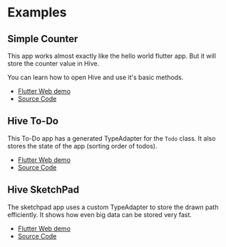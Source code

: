 # Examples

## Simple Counter

This app works almost exactly like the hello world flutter app. But it will store the counter value in Hive.

You can learn how to open Hive and use it's basic methods.

* [Flutter Web demo](https://hivedb.github.io/hive/demos/counter/)
* [Source Code](https://github.com/hivedb/hive/tree/master/examples/counter)

## Hive To-Do

This To-Do app has a generated TypeAdapter for the `Todo` class. It also stores the state of the app \(sorting order of todos\).

* [Flutter Web demo](https://hivedb.github.io/hive/demos/todo/)
* [Source Code](https://github.com/hivedb/hive/tree/master/examples/todo)

## Hive SketchPad

The sketchpad app uses a custom TypeAdapter to store the drawn path efficiently. It shows how even big data can be stored very fast.

* [Flutter Web demo](https://hivedb.github.io/hive/demos/sketchpad/)
* [Source Code](https://github.com/hivedb/hive/tree/master/examples/sketchpad)

